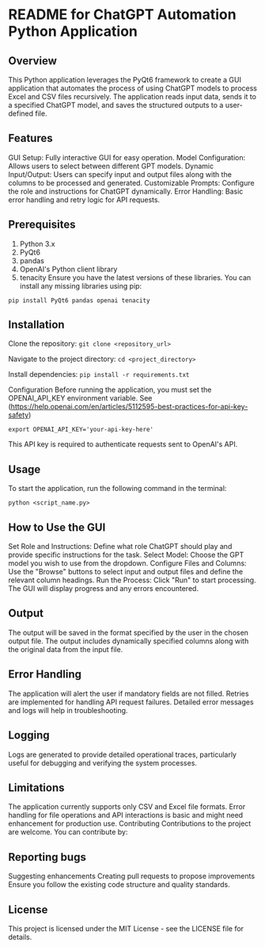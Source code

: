 # README for ChatGPT Automation Python Application
## Overview
This Python application leverages the PyQt6 framework to create a GUI application that automates the process of using ChatGPT models to process Excel and CSV files recursively. The application reads input data, sends it to a specified ChatGPT model, and saves the structured outputs to a user-defined file.

## Features
GUI Setup: Fully interactive GUI for easy operation.
Model Configuration: Allows users to select between different GPT models.
Dynamic Input/Output: Users can specify input and output files along with the columns to be processed and generated.
Customizable Prompts: Configure the role and instructions for ChatGPT dynamically.
Error Handling: Basic error handling and retry logic for API requests.
## Prerequisites
1. Python 3.x
2. PyQt6
3. pandas
4. OpenAI's Python client library
5. tenacity
Ensure you have the latest versions of these libraries. You can install any missing libraries using pip:

`pip install PyQt6 pandas openai tenacity`

## Installation

Clone the repository:
`git clone <repository_url>`

Navigate to the project directory:
`cd <project_directory>`

Install dependencies:
`pip install -r requirements.txt`

Configuration
Before running the application, you must set the OPENAI_API_KEY environment variable. See (https://help.openai.com/en/articles/5112595-best-practices-for-api-key-safety)

`export OPENAI_API_KEY='your-api-key-here'`

This API key is required to authenticate requests sent to OpenAI's API.

## Usage
To start the application, run the following command in the terminal:

`python <script_name.py>`

## How to Use the GUI
Set Role and Instructions: Define what role ChatGPT should play and provide specific instructions for the task.
Select Model: Choose the GPT model you wish to use from the dropdown.
Configure Files and Columns: Use the "Browse" buttons to select input and output files and define the relevant column headings.
Run the Process: Click "Run" to start processing. The GUI will display progress and any errors encountered.

## Output
The output will be saved in the format specified by the user in the chosen output file. The output includes dynamically specified columns along with the original data from the input file.

## Error Handling
The application will alert the user if mandatory fields are not filled.
Retries are implemented for handling API request failures.
Detailed error messages and logs will help in troubleshooting.

## Logging
Logs are generated to provide detailed operational traces, particularly useful for debugging and verifying the system processes.

## Limitations
The application currently supports only CSV and Excel file formats.
Error handling for file operations and API interactions is basic and might need enhancement for production use.
Contributing
Contributions to the project are welcome. You can contribute by:

## Reporting bugs
Suggesting enhancements
Creating pull requests to propose improvements
Ensure you follow the existing code structure and quality standards.

## License
This project is licensed under the MIT License - see the LICENSE file for details.

